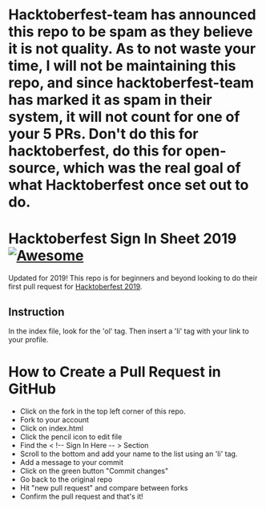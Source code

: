 # Hacktoberfest-team has announced this repo to be spam as they believe it is not quality. As to not waste your time, I will not be maintaining this repo, and since hacktoberfest-team has marked it as spam in their system, it will not count for one of your 5 PRs. Don't do this for hacktoberfest, do this for open-source, which was the real goal of what Hacktoberfest once set out to do.


# Hacktoberfest Sign In Sheet 2019 [![Awesome](https://awesome.re/badge.svg)](https://awesome.re)
Updated for 2019!
This repo is for beginners and beyond looking to do their first pull request for [Hacktoberfest 2019](https://hacktoberfest.digitalocean.com/).

## Instruction
In the index file, look for the 'ol' tag. Then insert a 'li' tag with your link to your profile.

# How to Create a Pull Request in GitHub

  - Click on the fork in the top left corner of this repo.
  - Fork to your account
  - Click on index.html
  - Click the pencil icon to edit file
  - Find the < !-- Sign In Here -- > Section
  - Scroll to the bottom and add your name to the list using an 'li' tag.
  - Add a message to your commit
  - Click on the green button "Commit changes"
  - Go back to the original repo
  - Hit "new pull request" and compare between forks
  - Confirm the pull request and that's it!


